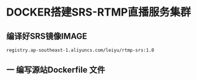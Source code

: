 # DOCKER搭建SRS-RTMP直播服务集群  
## 编译好SRS镜像IMAGE
    registry.ap-southeast-1.aliyuncs.com/leiyu/rtmp-srs:1.0  
## 一 编写源站Dockerfile 文件  
